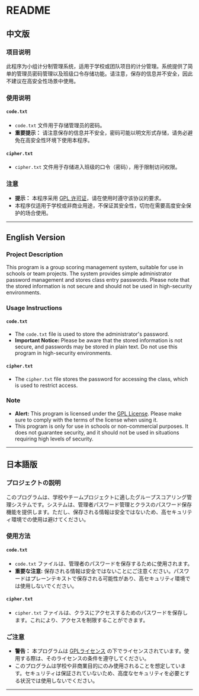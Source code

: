 # README

## 中文版

### 项目说明
此程序为小组计分制管理系统，适用于学校或团队项目的计分管理。系统提供了简单的管理员密码管理以及班级口令存储功能。请注意，保存的信息并不安全，因此不建议在高安全性场景中使用。

### 使用说明

#### `code.txt`
- `code.txt` 文件用于存储管理员的密码。
- **重要提示：** 请注意保存的信息并不安全，密码可能以明文形式存储，请务必避免在高安全性环境下使用本程序。

#### `cipher.txt`
- `cipher.txt` 文件用于存储进入班级的口令（密码），用于限制访问权限。

### 注意
- **提示：** 本程序采用 [GPL 许可证](https://www.gnu.org/licenses/gpl-3.0.html)，请在使用时遵守该协议的要求。
- 本程序仅适用于学校或非商业用途，不保证其安全性，切勿在需要高度安全保护的场合使用。

---

## English Version

### Project Description
This program is a group scoring management system, suitable for use in schools or team projects. The system provides simple administrator password management and stores class entry passwords. Please note that the stored information is not secure and should not be used in high-security environments.

### Usage Instructions

#### `code.txt`
- The `code.txt` file is used to store the administrator's password.
- **Important Notice:** Please be aware that the stored information is not secure, and passwords may be stored in plain text. Do not use this program in high-security environments.

#### `cipher.txt`
- The `cipher.txt` file stores the password for accessing the class, which is used to restrict access.

### Note
- **Alert:** This program is licensed under the [GPL License](https://www.gnu.org/licenses/gpl-3.0.html). Please make sure to comply with the terms of the license when using it.
- This program is only for use in schools or non-commercial purposes. It does not guarantee security, and it should not be used in situations requiring high levels of security.

---

## 日本語版

### プロジェクトの説明
このプログラムは、学校やチームプロジェクトに適したグループスコアリング管理システムです。システムは、管理者パスワード管理とクラスのパスワード保存機能を提供します。ただし、保存される情報は安全ではないため、高セキュリティ環境での使用は避けてください。

### 使用方法

#### `code.txt`
- `code.txt` ファイルは、管理者のパスワードを保存するために使用されます。
- **重要な注意:** 保存される情報は安全ではないことにご注意ください。パスワードはプレーンテキストで保存される可能性があり、高セキュリティ環境では使用しないでください。

#### `cipher.txt`
- `cipher.txt` ファイルは、クラスにアクセスするためのパスワードを保存します。これにより、アクセスを制限することができます。

### ご注意
- **警告：** 本プログラムは [GPLライセンス](https://www.gnu.org/licenses/gpl-3.0.html) の下でライセンスされています。使用する際は、そのライセンスの条件を遵守してください。
- このプログラムは学校や非商業目的にのみ使用されることを想定しています。セキュリティは保証されていないため、高度なセキュリティを必要とする状況では使用しないでください。

---
